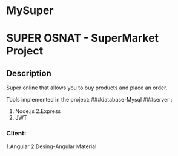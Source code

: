 # MySuper
# SUPER OSNAT - SuperMarket Project

## Description
Super online that allows you to buy products and place an order.

Tools implemented in the project:
###database-Mysql
###server :
1. Node.js 
2.Express
3. JWT
### Client:
1.Angular
2.Desing-Angular Material
